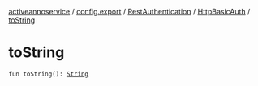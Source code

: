 [activeannoservice](../../../index.md) / [config.export](../../index.md) / [RestAuthentication](../index.md) / [HttpBasicAuth](index.md) / [toString](./to-string.md)

# toString

`fun toString(): `[`String`](https://kotlinlang.org/api/latest/jvm/stdlib/kotlin/-string/index.html)